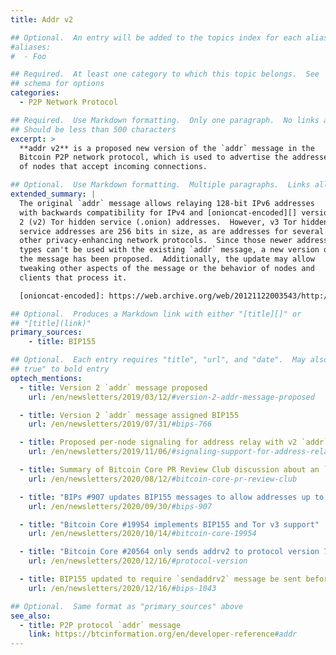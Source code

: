 ```yaml
---
title: Addr v2

## Optional.  An entry will be added to the topics index for each alias
#aliases:
#  - Foo

## Required.  At least one category to which this topic belongs.  See
## schema for options
categories:
  - P2P Network Protocol

## Required.  Use Markdown formatting.  Only one paragraph.  No links allowed.
## Should be less than 500 characters
excerpt: >
  **addr v2** is a proposed new version of the `addr` message in the
  Bitcoin P2P network protocol, which is used to advertise the addresses
  of nodes that accept incoming connections.

## Optional.  Use Markdown formatting.  Multiple paragraphs.  Links allowed.
extended_summary: |
  The original `addr` message allows relaying 128-bit IPv6 addresses
  with backwards compatibility for IPv4 and [onioncat-encoded][] version
  2 (v2) Tor hidden service (.onion) addresses.  However, v3 Tor hidden
  service addresses are 256 bits in size, as are addresses for several
  other privacy-enhancing network protocols.  Since those newer address
  types can't be used with the existing `addr` message, a new version of
  the message has been proposed.  Additionally, the update may allow
  tweaking other aspects of the message or the behavior of nodes and
  clients that process it.

  [onioncat-encoded]: https://web.archive.org/web/20121122003543/http://www.cypherpunk.at/onioncat/wiki/OnionCat

## Optional.  Produces a Markdown link with either "[title][]" or
## "[title](link)"
primary_sources:
    - title: BIP155

## Optional.  Each entry requires "title", "url", and "date".  May also use "feature:
## true" to bold entry
optech_mentions:
  - title: Version 2 `addr` message proposed
    url: /en/newsletters/2019/03/12/#version-2-addr-message-proposed

  - title: Version 2 `addr` message assigned BIP155
    url: /en/newsletters/2019/07/31/#bips-766

  - title: Proposed per-node signaling for address relay with v2 `addr` messages
    url: /en/newsletters/2019/11/06/#signaling-support-for-address-relay

  - title: Summary of Bitcoin Core PR Review Club discussion about an `addr` v2 PR
    url: /en/newsletters/2020/08/12/#bitcoin-core-pr-review-club

  - title: "BIPs #907 updates BIP155 messages to allow addresses up to 512 bytes"
    url: /en/newsletters/2020/09/30/#bips-907

  - title: "Bitcoin Core #19954 implements BIP155 and Tor v3 support"
    url: /en/newsletters/2020/10/14/#bitcoin-core-19954

  - title: "Bitcoin Core #20564 only sends addrv2 to protocol version 70016 peers"
    url: /en/newsletters/2020/12/16/#protocol-version

  - title: BIP155 updated to require `sendaddrv2` message be sent before `verack`
    url: /en/newsletters/2020/12/16/#bips-1043

## Optional.  Same format as "primary_sources" above
see_also:
  - title: P2P protocol `addr` message
    link: https://btcinformation.org/en/developer-reference#addr
---
```

